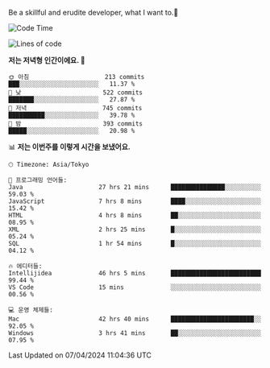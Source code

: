 Be a skillful and erudite developer, what I want to.👶

<!--START_SECTION:waka-->
![Code Time](http://img.shields.io/badge/Code%20Time-669%20hrs%2049%20mins-blue)

![Lines of code](https://img.shields.io/badge/%EC%A0%80%EB%8A%94%20%EC%97%AC%ED%83%9C%EA%B9%8C%EC%A7%80%20-1.1%20million%20%EC%A4%84%EC%9D%98%20%EC%BD%94%EB%93%9C%EB%A5%BC%20%EC%9E%91%EC%84%B1%ED%96%88%EC%96%B4%EC%9A%94.-blue)

**저는 저녁형 인간이에요. 🦉** 

```text
🌞 아침                     213 commits         ███░░░░░░░░░░░░░░░░░░░░░░   11.37 % 
🌆 낮　                     522 commits         ███████░░░░░░░░░░░░░░░░░░   27.87 % 
🌃 저녁                     745 commits         ██████████░░░░░░░░░░░░░░░   39.78 % 
🌙 밤　                     393 commits         █████░░░░░░░░░░░░░░░░░░░░   20.98 % 
```


📊 **저는 이번주를 이렇게 시간을 보냈어요.** 

```text
🕑︎ Timezone: Asia/Tokyo

💬 프로그래밍 언어들: 
Java                     27 hrs 21 mins      ███████████████░░░░░░░░░░   59.03 % 
JavaScript               7 hrs 8 mins        ████░░░░░░░░░░░░░░░░░░░░░   15.42 % 
HTML                     4 hrs 8 mins        ██░░░░░░░░░░░░░░░░░░░░░░░   08.95 % 
XML                      2 hrs 25 mins       █░░░░░░░░░░░░░░░░░░░░░░░░   05.24 % 
SQL                      1 hr 54 mins        █░░░░░░░░░░░░░░░░░░░░░░░░   04.12 % 

🔥 에디터들: 
Intellijidea             46 hrs 5 mins       █████████████████████████   99.44 % 
VS Code                  15 mins             ░░░░░░░░░░░░░░░░░░░░░░░░░   00.56 % 

💻 운영 체제들: 
Mac                      42 hrs 40 mins      ███████████████████████░░   92.05 % 
Windows                  3 hrs 41 mins       ██░░░░░░░░░░░░░░░░░░░░░░░   07.95 % 
```


 Last Updated on 07/04/2024 11:04:36 UTC
<!--END_SECTION:waka-->
